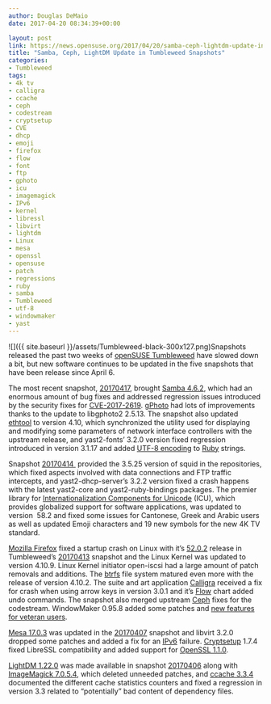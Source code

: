 ```yaml
---
author: Douglas DeMaio
date: 2017-04-20 08:34:39+00:00

layout: post
link: https://news.opensuse.org/2017/04/20/samba-ceph-lightdm-update-in-tumbleweed-snapshots/
title: "Samba, Ceph, LightDM Update in Tumbleweed Snapshots"
categories:
- Tumbleweed
tags:
- 4k tv
- calligra
- ccache
- ceph
- codestream
- cryptsetup
- CVE
- dhcp
- emoji
- firefox
- flow
- font
- ftp
- gphoto
- icu
- imagemagick
- IPv6
- kernel
- libressl
- libvirt
- lightdm
- Linux
- mesa
- openssl
- opensuse
- patch
- regressions
- ruby
- samba
- Tumbleweed
- utf-8
- windowmaker
- yast
---
```

![]({{ site.baseurl }}/assets/Tumbleweed-black-300x127.png)Snapshots released the past two weeks of [openSUSE Tumbleweed](https://en.opensuse.org/Portal:Tumbleweed) have slowed down a bit, but new software continues to be updated in the five snapshots that have been release since April 6.

The most recent snapshot, [20170417](https://lists.opensuse.org/opensuse-factory/2017-04/msg00385.html), brought [Samba 4.6.2](https://wiki.samba.org/index.php/Release_Planning_for_Samba_4.6), which had an enormous amount of bug fixes and addressed regression issues introduced by the security fixes for [CVE-2017-2619](http://www.securityfocus.com/bid/97033). [gPhoto](http://www.gphoto.org/) had lots of improvements thanks to the update to libgphoto2 2.5.13. The snapshot also updated [ethtool](http://www.linuxcommand.org/man_pages/ethtool8.html) to version 4.10, which synchronized the utility used for displaying and modifying some parameters of network interface controllers with the upstream release, and yast2-fonts’ 3.2.0 version fixed regression introduced in version 3.1.17 and added [UTF-8 encoding](https://en.wikipedia.org/wiki/UTF-8) to [Ruby](https://www.ruby-lang.org/) strings.

Snapshot [20170414 ](https://lists.opensuse.org/opensuse-factory/2017-04/msg00258.html) provided the 3.5.25 version of squid in the repositories, which fixed aspects involved with data connections and FTP traffic intercepts, and yast2-dhcp-server’s 3.2.2 version fixed a crash happens with the latest yast2-core and yast2-ruby-bindings packages. The premier library for [Internationalization Components for Unicode](http://site.icu-project.org/) (ICU), which provides globalized support for software applications, was updated to version  58.2 and fixed some issues for Cantonese, Greek and Arabic users as well as updated Emoji characters and 19 new symbols for the new 4K TV standard.

[Mozilla Firefox](https://www.mozilla.org/en-US/firefox/new/) fixed a startup crash on Linux with it’s [52.0.2](https://www.mozilla.org/en-US/firefox/52.0.2/releasenotes/) release in Tumbleweed’s [20170413](https://lists.opensuse.org/opensuse-factory/2017-04/msg00196.html) snapshot and the Linux Kernel was updated to version 4.10.9. Linux Kernel initiator open-iscsi had a large amount of patch removals and additions. The [btrfs](https://btrfs.wiki.kernel.org/) file system matured even more with the release of version 4.10.2. The suite and art application [Calligra](https://www.calligra.org/) received a fix for crash when using arrow keys in version 3.0.1 and it’s [Flow](https://www.calligra.org/flow/) chart added undo commands. The snapshot also merged upstream [Ceph](http://ceph.com/) fixes for the codestream. WindowMaker 0.95.8 added some patches and [new features for veteran users](http://repo.or.cz/wmaker-crm.git/blob/HEAD:/NEWS).<!-- more -->

[Mesa 17.0.3](https://www.mesa3d.org/) was updated in the [20170407](https://lists.opensuse.org/opensuse-factory/2017-04/msg00111.html) snapshot and libvirt 3.2.0 dropped some patches and added a fix for an [IPv6](https://en.wikipedia.org/wiki/IPv6) failure. [Cryptsetup](https://gitlab.com/cryptsetup/cryptsetup) 1.7.4 fixed LibreSSL compatibility and added support for [OpenSSL 1.1.0](https://www.openssl.org/news/openssl-1.1.0-notes.html).

[LightDM 1.22.0](https://launchpad.net/lightdm) was made available in snapshot [20170406](https://lists.opensuse.org/opensuse-factory/2017-04/msg00080.html) along with [ImageMagick 7.0.5.4](https://www.imagemagick.org/download/ImageMagick-7.0.5-4.zip.asc), which deleted unneeded patches, and [ccache 3.3.4](https://ccache.samba.org/releasenotes.html#_new_features_and_improvements) documented the different cache statistics counters and fixed a regression in version 3.3 related to “potentially” bad content of dependency files.		
